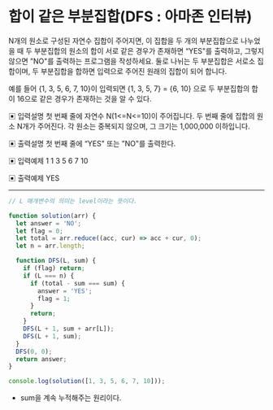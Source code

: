 # 합이 같은 부분집합(DFS : 아마존 인터뷰)

N개의 원소로 구성된 자연수 집합이 주어지면, 이 집합을 두 개의 부분집합으로 나누었을 때 두 부분집합의 원소의 합이 서로 같은 경우가 존재하면 “YES"를 출력하고, 그렇지 않으면 ”NO"를 출력하는 프로그램을 작성하세요.
 둘로 나뉘는 두 부분집합은 서로소 집합이며, 두 부분집합을 합하면 입력으로 주어진 원래의 집합이 되어 합니다.

예를 들어 {1, 3, 5, 6, 7, 10}이 입력되면 {1, 3, 5, 7} = {6, 10} 으로 두 부분집합의 합이 16으로 같은 경우가 존재하는 것을 알 수 있다.

▣ 입력설명
 첫 번째 줄에 자연수 N(1<=N<=10)이 주어집니다.
 두 번째 줄에 집합의 원소 N개가 주어진다. 각 원소는 중복되지 않으며, 그 크기는 1,000,000 이하입니다.

▣ 출력설명
 첫 번째 줄에 “YES" 또는 ”NO"를 출력한다.

▣ 입력예제 1 
1 3 5 6 7 10

▣ 출력예제 
YES

---

```js
// L 매개변수의 의미는 level이라는 뜻이다.

function solution(arr) {
  let answer = 'NO';
  let flag = 0;
  let total = arr.reduce((acc, cur) => acc + cur, 0);
  let n = arr.length;

  function DFS(L, sum) {
    if (flag) return;
    if (L === n) {
      if (total - sum === sum) {
        answer = 'YES';
        flag = 1;
      }
      return;
    }
    DFS(L + 1, sum + arr[L]);
    DFS(L + 1, sum);
  }
  DFS(0, 0);
  return answer;
}

console.log(solution([1, 3, 5, 6, 7, 10]));
```

- sum을 계속 누적해주는 원리이다.